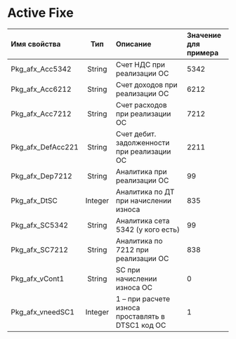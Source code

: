 # Active Fixe

| **Имя свойства** | **Тип** | **Описание** | **Значение для примера** |
| :--- | :---: | :--- | :--- |
| Pkg\_afx\_Acc5342 | String | Счет НДС при реализации ОС | 5342 |
| Pkg\_afx\_Acc6212 | String | Счет доходов при реализации ОС | 6212 |
| Pkg\_afx\_Acc7212 | String | Счет расходов при реализации ОС | 7212 |
| Pkg\_afx\_DefAcc221 | String | Счет дебит. задолженности при реализации ОС | 2211 |
| Pkg\_afx\_Dep7212 | String | Аналитика при реализации ОС | 99 |
| Pkg\_afx\_DtSC | Integer | Аналитика по ДТ при начислении износа | 835 |
| Pkg\_afx\_SC5342 | String | Аналитика сета 5342 \(у кого есть\) | 99 |
| Pkg\_afx\_SC7212 | String | Аналитика по 7212 при реализации ОС | 838 |
| Pkg\_afx\_vCont1 | String | SC при начислении износа ОС | 0 |
| Pkg\_afx\_vneedSC1 | Integer | 1 – при расчете износа проставлять в DTSC1 код ОС | 1 |

